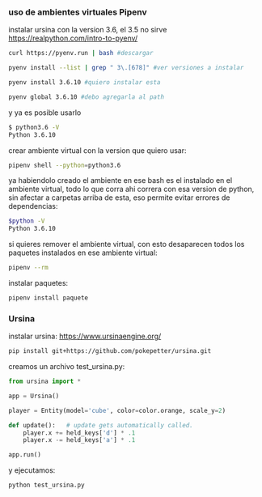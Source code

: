 
### uso de ambientes virtuales Pipenv

instalar ursina con la version 3.6, el 3.5 no sirve
https://realpython.com/intro-to-pyenv/
```bash
curl https://pyenv.run | bash #descargar

pyenv install --list | grep " 3\.[678]" #ver versiones a instalar

pyenv install 3.6.10 #quiero instalar esta

pyenv global 3.6.10 #debo agregarla al path


```
y ya es posible usarlo
```sh
$ python3.6 -V
Python 3.6.10
```

crear ambiente virtual con la version que quiero usar:
```sh
pipenv shell --python=python3.6
```
ya habiendolo creado el ambiente en ese bash es el instalado en el ambiente virtual, todo lo que corra ahi correra con esa version de python, sin afectar a carpetas arriba de esta, eso permite evitar errores de dependencias:
```sh
$python -V
Python 3.6.10
```
si quieres remover el ambiente virtual, con esto desaparecen todos los paquetes instalados en ese ambiente virtual:
```sh
pipenv --rm
```

instalar paquetes:
```sh
pipenv install paquete
```
### Ursina 
instalar ursina:
https://www.ursinaengine.org/
```sh
pip install git+https://github.com/pokepetter/ursina.git
```

creamos un archivo test_ursina.py: 
```py
from ursina import *

app = Ursina()

player = Entity(model='cube', color=color.orange, scale_y=2)

def update():   # update gets automatically called.
    player.x += held_keys['d'] * .1
    player.x -= held_keys['a'] * .1

app.run() 
```

y ejecutamos:
```py
python test_ursina.py 
```






